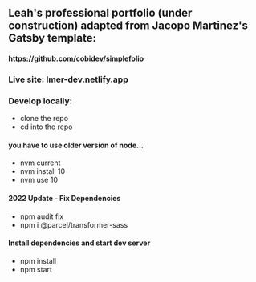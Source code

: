 ## Leah's professional portfolio (under construction) adapted from Jacopo Martinez's Gatsby template:

#### https://github.com/cobidev/simplefolio

### Live site: lmer-dev.netlify.app

### Develop locally:

- clone the repo
- cd into the repo

#### you have to use older version of node...

- nvm current
- nvm install 10
- nvm use 10

#### 2022 Update - Fix Dependencies

- npm audit fix
- npm i @parcel/transformer-sass

#### Install dependencies and start dev server

- npm install
- npm start
